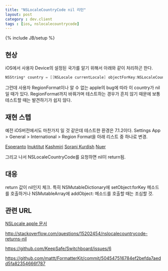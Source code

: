 ```yaml
---
title: "NSLocaleCountryCode nil 리턴"
layout: post
category : dev.client
tags : [ios, nslocalecountrycode]
---
```

{% include JB/setup %}

현상
---
iOS에서 사용자 Device의 설정된 국가를 알기 위해서 아래와 같이 처리하곤 한다.
```objectivec
NSString* country = [[NSLocale currentLocale] objectForKey:NSLocaleCountryCode];
```
그런데 사용자 RegionFormat이나 알 수 없는 apple의 bug에 따라 이 country가 nil일 때가 있다.
RegionFormat까지 바꿔가며 테스트하는 경우가 흔치 않기 때문에 보통 테스트할 때는 발견하기가 쉽지 않다.

재현 스텝
-------
예전 iOS버전에서도 마찬가지 일 것 같은데 테스트한 환경은 7.1.2이다.
Settings App > General > International > Region Format을 아래 리스트 중 하나로 변경.

[Esperanto](http://ko.wikipedia.org/wiki/%EC%97%90%EC%8A%A4%ED%8E%98%EB%9E%80%ED%86%A0)
[Inuktitut](http://en.wikipedia.org/wiki/Inuktitut)
[Kashmiri](http://en.wikipedia.org/wiki/Kashmir)
[Sorani Kurdish](http://en.wikipedia.org/wiki/Sorani_Kurdish)
[Nuer](http://en.wikipedia.org/wiki/Nuer_language)

그리고 나서 NSLocaleCountryCode를 요청하면 nil이 return됨.

대응
---
return 값이 nil인지 체크. 특히 NSMutableDictionary에 setObject:forKey 메소드를 호출하거나 NSMutableArray에 addObject: 메소드를 호출할 때는 조심할 것.

관련 URL
-------
[NSLocale apple 문서](https://developer.apple.com/library/mac/documentation/cocoa/reference/foundation/classes/NSLocale_Class/Reference/Reference.html)

<http://stackoverflow.com/questions/15202454/nslocalecountrycode-returns-nil>

<https://github.com/KeepSafe/Switchboard/issues/6>

<https://github.com/mattt/FormatterKit/commit/504547516784ef2befda7aedd5fa82354666f787>

